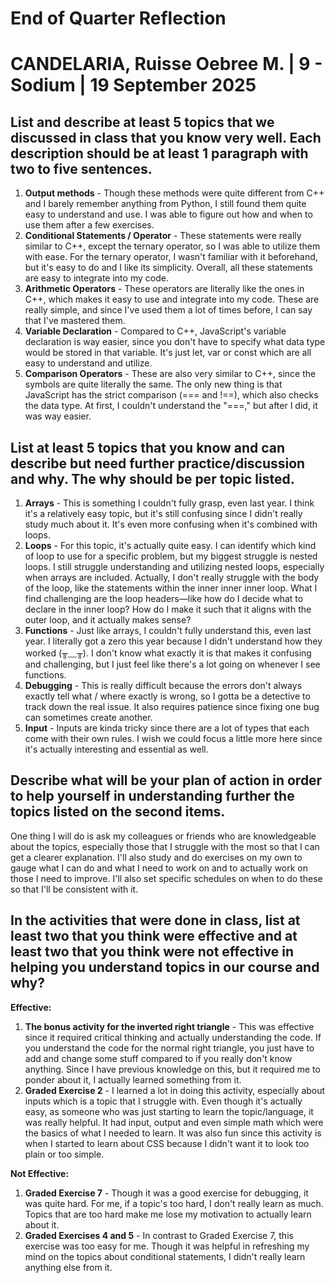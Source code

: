# End of Quarter Reflection
# CANDELARIA, Ruisse Oebree M. | 9 - Sodium | 19 September 2025

## List and describe at least 5 topics that we discussed in class that you know very well. Each description should be at least 1 paragraph with two to five sentences.

1. **Output methods** - Though these methods were quite different from C++ and I barely remember anything from Python, I still found them quite easy to understand and use. I was able to figure out how and when to use them after a few exercises.
2. **Conditional Statements / Operator** - These statements were really similar to C++, except the ternary operator, so I was able to utilize them with ease. For the ternary operator, I wasn't familiar with it beforehand, but it's easy to do and I like its simplicity. Overall, all these statements are easy to integrate into my code.
3. **Arithmetic Operators** - These operators are literally like the ones in C++, which makes it easy to use and integrate into my code. These are really simple, and since I've used them a lot of times before, I can say that I've mastered them.
4. **Variable Declaration** - Compared to C++, JavaScript's variable declaration is way easier, since you don't have to specify what data type would be stored in that variable. It's just let, var or const which are all easy to understand and utilize.
5. **Comparison Operators** - These are also very similar to C++, since the symbols are quite literally the same. The only new thing is that JavaScript has the strict comparison (=== and !==), which also checks the data type. At first, I couldn't understand the "===," but after I did, it was way easier.

## List at least 5 topics that you know and can describe but need further practice/discussion and why. The why should be per topic listed.  

1. **Arrays** - This is something I couldn't fully grasp, even last year. I think it's a relatively easy topic, but it's still confusing since I didn't really study much about it. It's even more confusing when it's combined with loops. 
2. **Loops** - For this topic, it's actually quite easy. I can identify which kind of loop to use for a specific problem, but my biggest struggle is nested loops. I still struggle understanding and utilizing nested loops, especially when arrays are included. Actually, I don't really struggle with the body of the loop, like the statements within the inner inner inner loop. What I find challenging are the loop headers—like how do I decide what to declare in the inner loop? How do I make it such that it aligns with the outer loop, and it actually makes sense?
3. **Functions** - Just like arrays, I couldn't fully understand this, even last year. I literally got a zero this year because I didn't understand how they worked (⁠╥⁠﹏⁠╥⁠). I don't know what exactly it is that makes it confusing and challenging, but I just feel like there's a lot going on whenever I see functions.
4. **Debugging** - This is really difficult because the errors don't always exactly tell what / where exactly is wrong, so I gotta be a detective to track down the real issue. It also requires patience since fixing one bug can sometimes create another.
5. **Input** - Inputs are kinda tricky since there are a lot of types that each come with their own rules. I wish we could focus a little more here since it's actually interesting and essential as well.

## Describe what will be your plan of action in order to help yourself in understanding further the topics listed on the second items.

One thing I will do is ask my colleagues or friends who are knowledgeable about the topics, especially those that I struggle with the most so that I can get a clearer explanation. I'll also study and do exercises on my own to gauge what I can do and what I need to work on and to actually work on those I need to improve. I'll also set specific schedules on when to do these so that I'll be consistent with it.

## In the activities that were done in class, list at least two that you think were effective and at least two that you think were not effective in helping you understand topics in our course and why?

**Effective:**
1. **The bonus activity for the inverted right triangle** - This was effective since it required critical thinking and actually understanding the code. If you understand the code for the normal right triangle, you just have to add and change some stuff compared to if you really don't know anything. Since I have previous knowledge on this, but it required me to ponder about it, I actually learned something from it.
2. **Graded Exercise 2** - I learned a lot in doing this activity, especially about inputs which is a topic that I struggle with. Even though it's actually easy, as someone who was just starting to learn the topic/language, it was really helpful. It had input, output and even simple math which were the basics of what I needed to learn. It was also fun since this activity is when I started to learn about CSS because I didn't want it to look too plain or too simple.

**Not Effective:**
1. **Graded Exercise 7** - Though it was a good exercise for debugging, it was quite hard. For me, if a topic's too hard, I don't really learn as much. Topics that are too hard make me lose my motivation to actually learn about it.
2. **Graded Exercises 4 and 5** - In contrast to Graded Exercise 7, this exercise was too easy for me. Though it was helpful in refreshing my mind on the topics about conditional statements, I didn't really learn anything else from it.
